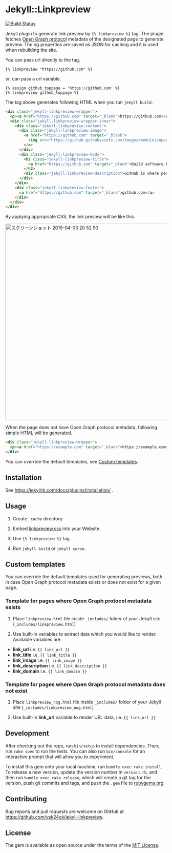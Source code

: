 # Jekyll::Linkpreview

[![Build Status](https://travis-ci.org/ysk24ok/jekyll-linkpreview.svg?branch=master)](https://travis-ci.org/ysk24ok/jekyll-linkpreview)

Jekyll plugin to generate link preview by `{% linkpreview %}` tag. The plugin fetches [Open Graph protocol](http://ogp.me/) metadata of the designated page to generate preview. The og properties are saved as JSON for caching and it is used when rebuilding the site.

You can pass url directly to the tag,

```
{% linkpreview "https://github.com" %}
```

or, can pass a url variable.

```
{% assign github_toppage = 'https://github.com' %}
{% linkpreview github_toppage %}
```

The tag above generates following HTML when you run `jekyll build`.

```html
<div class="jekyll-linkpreview-wrapper">
  <p><a href="https://github.com" target="_blank">https://github.com</a></p>
  <div class="jekyll-linkpreview-wrapper-inner">
    <div class="jekyll-linkpreview-content">
      <div class="jekyll-linkpreview-image">
        <a href="https://github.com" target="_blank">
          <img src="https://github.githubassets.com/images/modules/open_graph/github-logo.png" />
        </a>
      </div>
      <div class="jekyll-linkpreview-body">
        <h2 class="jekyll-linkpreview-title">
          <a href="https://github.com" target="_blank">Build software better, together</a>
        </h2>
        <div class="jekyll-linkpreview-description">GitHub is where people build software. More than 31 million people use GitHub to discover, fork, and contribute to over 100 million projects.</div>
      </div>
    </div>
    <div class="jekyll-linkpreview-footer">
      <a href="https://github.com" target="_blank">github.com</a>
    </div>
  </div>
</div>
```

By applying appropriate CSS, the link preview will be like this.

<img width="613" alt="スクリーンショット 2019-04-03 20 52 50" src="https://user-images.githubusercontent.com/3449164/55479970-35baf100-565a-11e9-8c5d-709213917f74.png">

When the page does not have Open Graph protocol metadata, following simple HTML will be generated.

```html
<div class="jekyll-linkpreview-wrapper">
  <p><a href="https://example.com" target="_blank">https://example.com</a></p>
</div>
```

You can override the default templates, see [Custom templates](#user-content-custom-templates).

## Installation

See https://jekyllrb.com/docs/plugins/installation/ .

## Usage

1. Create `_cache` directory.

1. Embed [linkpreview.css](assets/css/linkpreview.css) into your Website.

1. Use `{% linkpreview %}` tag.

1. Run `jekyll build` or `jekyll serve`.


## Custom templates

You can override the default templates used for generating previews, both in case Open Graph protocol metadata exists or does not exist for a given page.

### Template for pages where Open Graph protocol metadata exists

 1. Place `linkpreview.html` file inside `_includes/` folder of your Jekyll site (`_includes/linkpreview.html`)

 2. Use built-in variables to extract data which you would like to render. Available variables are:
  * **link_url** i.e. `{{ link_url }}`
  * **link_title** i.e. `{{ link_title }}`
  * **link_image** i.e. `{{ link_image }}`
  * **link_description** i.e. `{{ link_description }}`
  * **link_domain** i.e. `{{ link_domain }}`

### Template for pages where Open Graph protocol metadata does not exist

1. Place `linkpreview_nog.html` file inside `_includes/` folder of your Jekyll site (`_includes/linkpreview_nog.html`)

2. Use built-in **link_url** variable to render URL data, i.e. `{{ link_url }}`

## Development

After checking out the repo, run `bin/setup` to install dependencies. Then, run `rake spec` to run the tests. You can also run `bin/console` for an interactive prompt that will allow you to experiment.

To install this gem onto your local machine, run `bundle exec rake install`. To release a new version, update the version number in `version.rb`, and then run `bundle exec rake release`, which will create a git tag for the version, push git commits and tags, and push the `.gem` file to [rubygems.org](https://rubygems.org).

## Contributing

Bug reports and pull requests are welcome on GitHub at https://github.com/ysk24ok/jekyll-linkpreview.

## License

The gem is available as open source under the terms of the [MIT License](https://opensource.org/licenses/MIT).
